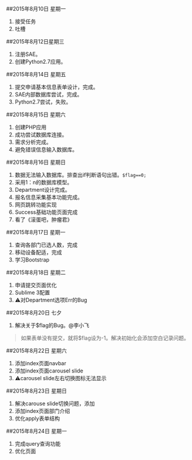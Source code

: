 ##2015年8月10日 星期一
1. 接受任务
2. 吐槽

##2015年8月12日星期三
1. 注册SAE。
2. 创建Python2.7应用。

##2015年8月14日 星期五
1. 提交申请基本信息表单设计，完成。
2. SAE内部数据库尝试，完成。
3. Python2.7尝试，失败。

##2015年8月15日 星期六
1. 创建PHP应用
2. 成功尝试数据库连接。
3. 需求分析完成。
4. 避免错误信息输入数据库。

##2015年8月16日 星期日
1. 数据无法输入数据库。排查出if判断语句出错。`$flag==0;`
2. 采用1：n的数据库模型。
3. Department设计完成。
4. 报名信息采集基本功能完成。
5. 网页跳转功能实现
6. Success基础功能页面完成
7. 看了《滚蛋吧，肿瘤君》

##2015年8月17日 星期一
1. 查询各部门已选人数，完成
2. 移动设备配适，完成
3. 学习Bootstrap

##2015年8月18日 星期二
1. 申请提交页面优化
2. Sublime 3配置
3. ⚠️对Department选项Err的Bug

##2015年8月20日 七夕
1. 解决关于$flag的Bug。@李小飞
>如果表单没有提交，就将$flag设为-1。解决初始化会添加空白记录问题。

##2015年8月22日 星期六
1. 添加index页面navbar
2. 添加index页面carousel slide
3. ⚠️carousel slide左右切换图标无法显示

##2015年8月23日 星期日
1. 解决carouse slide切换问题，添加<javacript>
2. 添加index页面部门介绍
3. 优化apply表单结构

##2015年8月24日 星期一
1. 完成query查询功能
2. 优化页面





